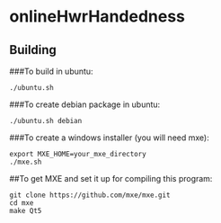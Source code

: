 # onlineHwrHandedness

## Building

###To build in ubuntu:

	./ubuntu.sh

###To create debian package in ubuntu:

	./ubuntu.sh debian

###To create a windows installer (you will need mxe):

	export MXE_HOME=your_mxe_directory
	./mxe.sh

##To get MXE and set it up for compiling this program:

	git clone https://github.com/mxe/mxe.git
	cd mxe
	make Qt5


